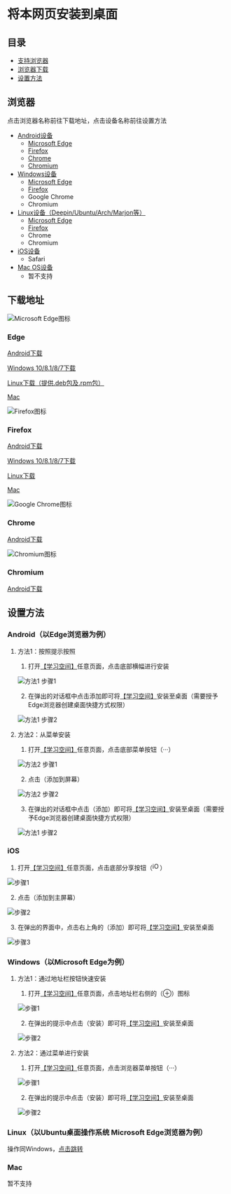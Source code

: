 # 将本网页安装到桌面

## 目录

* [支持浏览器](#support_browser)
* [浏览器下载](#download)
* [设置方法](#install)

<a id="support_browser"></a>

## 浏览器

点击浏览器名称前往下载地址，点击设备名称前往设置方法

- [Android设备](#install_android)
  * [Microsoft Edge](#download_edge)
  * [Firefox](#download_firefox)
  * [Chrome](#download_chrome)
  * [Chromium](#download_chromium)
- [Windows设备](#install_windows)
  * [Microsoft Edge](#download_edge)
  * [Firefox](#download_firefox)
  * Google Chrome
  * Chromium
- [Linux设备（Deepin/Ubuntu/Arch/Marjon等）](#install_linux)
  * [Microsoft Edge](#download_edge)
  * [Firefox](#download_firefox)
  * Chrome
  * Chromium
- [iOS设备](#install_ios)
  * Safari
- [Mac OS设备](#install_mac)
  * 暂不支持

<a id="download"></a>

## 下载地址

<a id="download_edge"></a>

![Microsoft Edge图标](https://file.market.xiaomi.com/thumbnail/PNG/l114/AppStore/09abc425c72319697728f425dfa65926f434000a8)

### Edge

[Android下载](https://app.mi.com/details?id=com.microsoft.emmx)

[Windows 10/8.1/8/7下载](https://www.microsoft.com/zh-cn/edge)

[Linux下载（提供.deb包及.rpm包）](https://www.microsoftedgeinsider.com/zh-cn/download/)

[Mac](https://www.microsoft.com/zh-cn/edge)

<a id="download_firefox"></a>

![Firefox图标](https://www.mozilla.org/media/protocol/img/logos/firefox/browser/logo-sm.f2523d97cbe0.png)

### Firefox

[Android下载](https://app.mi.com/details?id=org.mozilla.firefox&ref=search)

[Windows 10/8.1/8/7下载](https://www.mozilla.org/zh-CN/firefox/all/#product-desktop-release)

[Linux下载](https://www.mozilla.org/zh-CN/firefox/all/#product-desktop-release)

[Mac](https://www.mozilla.org/zh-CN/firefox/all/#product-desktop-release)

<a id="download_chrome"></a>

![Google Chrome图标](https://static.yingyonghui.com/icon/128/6730309.png)

### Chrome

[Android下载](https://www.appchina.com/app/com.android.chrome)

<a id="download_chromium"></a>

![Chromium图标](https://static.yingyonghui.com/icon/128/3672033.png)

### Chromium

[Android下载](https://www.appchina.com/app/org.chromium.chrome)

<a id="install"></a>

## 设置方法

<a id="install_android"></a>

### Android（以Edge浏览器为例）

1. 方法1：按照提示按照

   1. 打开[【学习空间】](/)任意页面，点击底部横幅进行安装

   ![方法1 步骤1](/src/a_edge_1_1.webp)

   2. 在弹出的对话框中点击添加即可将[【学习空间】](/)安装至桌面（需要授予Edge浏览器创建桌面快捷方式权限）

   ![方法1 步骤2](/src/a_edge_12_23.webp)
2. 方法2：从菜单安装

   1. 打开[【学习空间】](/)任意页面，点击底部菜单按钮（···）

   ![方法2 步骤1](/src/a_edge_2_1.webp)

   2. 点击（添加到屏幕）

   ![方法2 步骤2](/src/a_edge_2_2.webp)

   3. 在弹出的对话框中点击（添加）即可将[【学习空间】](/)安装至桌面（需要授予Edge浏览器创建桌面快捷方式权限）

   ![方法1 步骤2](/src/a_edge_12_23.webp)

<a id="install_ios"></a>

### iOS

1. 打开[【学习空间】](/)任意页面，点击底部分享按钮（<img alt="iOS分享按钮" src="/src/ios-share-outline.webp" style="height: 1.2em" />）

![步骤1](/src/i_safari_1.webp)

2. 点击（添加到主屏幕）

![步骤2](/src/i_safari_2.webp)

3. 在弹出的界面中，点击右上角的（添加）即可将[【学习空间】](/)安装至桌面

![步骤3](/src/i_safari_3.webp)

<a id="install_windows"></a>

### Windows（以Microsoft Edge为例）

1. 方法1：通过地址栏按钮快速安装

   1. 打开[【学习空间】](/)任意页面，点击地址栏右侧的（⊕）图标

   ![步骤1](/src/w_edge_1_1.webp)

   2. 在弹出的提示中点击（安装）即可将[【学习空间】](/)安装至桌面

   ![步骤2](/src/w_edge_12_2.webp)
2. 方法2：通过菜单进行安装

   1. 打开[【学习空间】](/)任意页面，点击浏览器菜单按钮（···）

   ![步骤1](/src/w_edge_2_1.webp)

   2. 在弹出的提示中点击（安装）即可将[【学习空间】](/)安装至桌面

   ![步骤2](/src/w_edge_12_2.webp)

<a id="install_linux"></a>

### Linux（以Ubuntu桌面操作系统 Microsoft Edge浏览器为例）

<a id="install_mac"></a>
操作同Windows，[点击跳转](#install_windows)

### Mac

暂不支持

